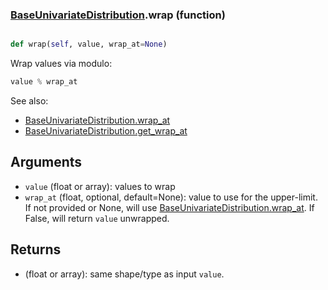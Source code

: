 ### [BaseUnivariateDistribution](BaseUnivariateDistribution.md).wrap (function)


```py

def wrap(self, value, wrap_at=None)

```



Wrap values via modulo:

```py
value % wrap_at
```

See also:

* [BaseUnivariateDistribution.wrap_at](BaseUnivariateDistribution.wrap_at.md)
* [BaseUnivariateDistribution.get_wrap_at](BaseUnivariateDistribution.get_wrap_at.md)

Arguments
------------
* `value` (float or array): values to wrap
* `wrap_at` (float, optional, default=None): value to use for the upper-limit.
    If not provided or None, will use [BaseUnivariateDistribution.wrap_at](BaseUnivariateDistribution.wrap_at.md).  If False,
    will return `value` unwrapped.

Returns
----------
* (float or array): same shape/type as input `value`.

